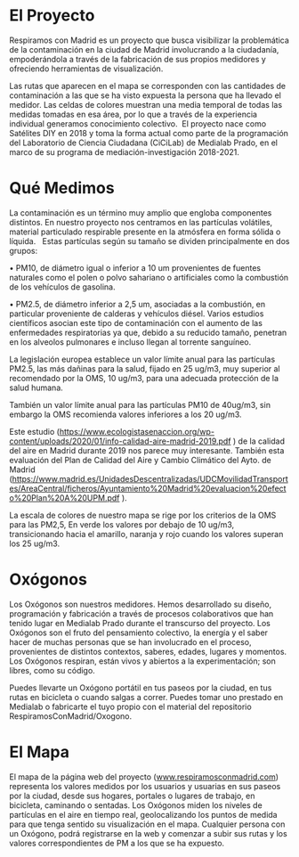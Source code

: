# El Proyecto

Respiramos con Madrid es un proyecto que busca visibilizar la problemática de la contaminación en la ciudad de Madrid involucrando a la ciudadanía, empoderándola a través de la fabricación de sus propios medidores y ofreciendo herramientas de visualización. 

Las rutas que aparecen en el mapa se corresponden con las cantidades de contaminación a las que se ha visto expuesta la persona que ha llevado el medidor. Las celdas de colores muestran una media temporal de todas las medidas tomadas en esa área, por lo que a través de la experiencia individual generamos conocimiento colectivo. 
El proyecto nace como Satélites DIY en 2018 y toma la forma actual como parte de la programación del Laboratorio de Ciencia Ciudadana (CiCiLab) de Medialab Prado, en el marco de su programa de mediación-investigación 2018-2021. 

# Qué Medimos

La contaminación es un término muy amplio que engloba componentes distintos. En nuestro proyecto nos centramos en las partículas volátiles, material particulado respirable presente en la atmósfera en forma sólida o líquida.   Estas partículas según su tamaño se dividen principalmente en dos grupos:

•	PM10, de diámetro igual o inferior a 10 um provenientes de fuentes naturales como el polen o polvo sahariano o artificiales como la combustión de los vehículos de gasolina. 

•	PM2.5, de diámetro inferior a 2,5 um, asociadas a la combustión, en particular proveniente de calderas y vehículos diésel. Varios estudios científicos asocian este tipo de contaminación con el aumento de las enfermedades respiratorias ya que, debido a su reducido tamaño, penetran en los alveolos pulmonares e incluso llegan al torrente sanguíneo.

La legislación europea establece un valor límite anual para las partículas PM2.5, las más dañinas para la salud, fijado en 25 ug/m3, muy superior al recomendado por la OMS, 10 ug/m3, para una adecuada protección de la salud humana. 

También un valor límite anual para las partículas PM10 de 40ug/m3, sin embargo la OMS recomienda valores inferiores a los 20 ug/m3.

Este estudio (https://www.ecologistasenaccion.org/wp-content/uploads/2020/01/info-calidad-aire-madrid-2019.pdf
) de la calidad del aire en Madrid durante 2019 nos parece muy interesante. También esta evaluación del Plan de Calidad del Aire y Cambio Climático del Ayto. de Madrid (https://www.madrid.es/UnidadesDescentralizadas/UDCMovilidadTransportes/AreaCentral/ficheros/Ayuntamiento%20Madrid%20evaluacion%20efecto%20Plan%20A%20UPM.pdf
). 

La escala de colores de nuestro mapa se rige por los criterios de la OMS para las PM2,5, En verde los valores por debajo de 10 ug/m3, transicionando hacia el amarillo, naranja y rojo cuando los valores superan los 25 ug/m3.

# Oxógonos

Los Oxógonos son nuestros medidores. Hemos desarrollado su diseño, programación y fabricación a través de procesos colaborativos que han tenido lugar en Medialab Prado durante el transcurso del proyecto. Los Oxógonos son el fruto del pensamiento colectivo, la energía y el saber hacer de muchas personas que se han involucrado en el proceso, provenientes de distintos contextos, saberes, edades, lugares y momentos. Los Oxógonos respiran, están vivos y abiertos a la experimentación; son libres, como su código.

Puedes llevarte un Oxógono portátil en tus paseos por la ciudad, en tus rutas en bicicleta o cuando salgas a correr. Puedes tomar uno prestado en Medialab o fabricarte el tuyo propio con el material del repositorio RespiramosConMadrid/Oxogono.

# El Mapa

El mapa de la página web del proyecto (www.respiramosconmadrid.com) representa los valores medidos por los usuarios y usuarias en sus paseos por la ciudad, desde sus hogares, portales o lugares de trabajo, en bicicleta, caminando o sentadas. Los Oxógonos miden los niveles de partículas en el aire en tiempo real, geolocalizando los puntos de medida para que tenga sentido su visualización en el mapa. Cualquier persona con un Oxógono, podrá registrarse en la web y comenzar a subir sus rutas y los valores correspondientes de PM a los que se ha expuesto.




